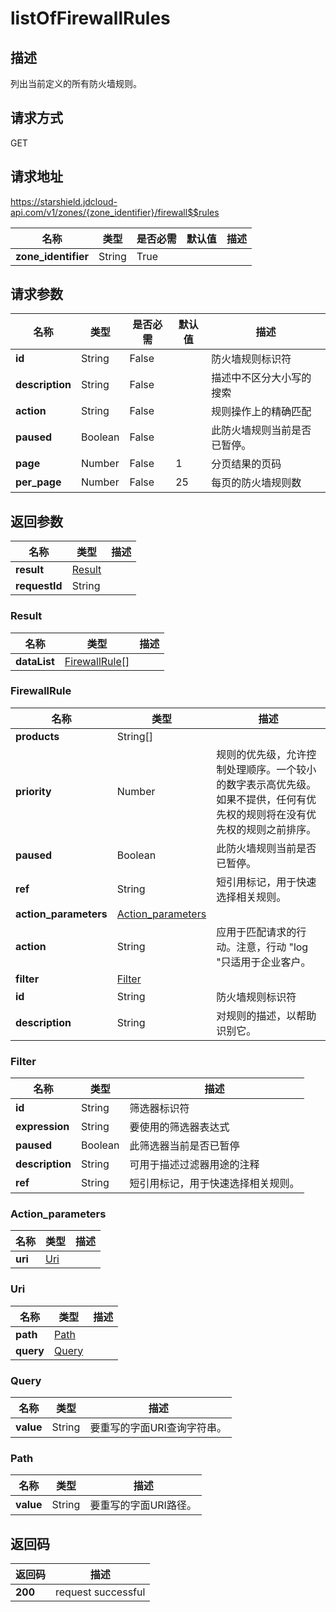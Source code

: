 # listOfFirewallRules


## 描述
列出当前定义的所有防火墙规则。

## 请求方式
GET

## 请求地址
https://starshield.jdcloud-api.com/v1/zones/{zone_identifier}/firewall$$rules

|名称|类型|是否必需|默认值|描述|
|---|---|---|---|---|
|**zone_identifier**|String|True| | |

## 请求参数
|名称|类型|是否必需|默认值|描述|
|---|---|---|---|---|
|**id**|String|False| |防火墙规则标识符|
|**description**|String|False| |描述中不区分大小写的搜索|
|**action**|String|False| |规则操作上的精确匹配|
|**paused**|Boolean|False| |此防火墙规则当前是否已暂停。|
|**page**|Number|False|1|分页结果的页码|
|**per_page**|Number|False|25|每页的防火墙规则数|


## 返回参数
|名称|类型|描述|
|---|---|---|
|**result**|[Result](listOfFirewallRules#result)| |
|**requestId**|String| |

### <div id="result">Result</div>
|名称|类型|描述|
|---|---|---|
|**dataList**|[FirewallRule[]](listOfFirewallRules#firewallrule)| |
### <div id="firewallrule">FirewallRule</div>
|名称|类型|描述|
|---|---|---|
|**products**|String[]| |
|**priority**|Number|规则的优先级，允许控制处理顺序。一个较小的数字表示高优先级。如果不提供，任何有优先权的规则将在没有优先权的规则之前排序。|
|**paused**|Boolean|此防火墙规则当前是否已暂停。|
|**ref**|String|短引用标记，用于快速选择相关规则。|
|**action_parameters**|[Action_parameters](listOfFirewallRules#action_parameters)| |
|**action**|String|应用于匹配请求的行动。注意，行动 "log "只适用于企业客户。|
|**filter**|[Filter](listOfFirewallRules#filter)| |
|**id**|String|防火墙规则标识符|
|**description**|String|对规则的描述，以帮助识别它。|
### <div id="filter">Filter</div>
|名称|类型|描述|
|---|---|---|
|**id**|String|筛选器标识符|
|**expression**|String|要使用的筛选器表达式|
|**paused**|Boolean|此筛选器当前是否已暂停|
|**description**|String|可用于描述过滤器用途的注释|
|**ref**|String|短引用标记，用于快速选择相关规则。|
### <div id="action_parameters">Action_parameters</div>
|名称|类型|描述|
|---|---|---|
|**uri**|[Uri](listOfFirewallRules#uri)| |
### <div id="uri">Uri</div>
|名称|类型|描述|
|---|---|---|
|**path**|[Path](listOfFirewallRules#path)| |
|**query**|[Query](listOfFirewallRules#query)| |
### <div id="query">Query</div>
|名称|类型|描述|
|---|---|---|
|**value**|String|要重写的字面URI查询字符串。|
### <div id="path">Path</div>
|名称|类型|描述|
|---|---|---|
|**value**|String|要重写的字面URI路径。|

## 返回码
|返回码|描述|
|---|---|
|**200**|request successful|
